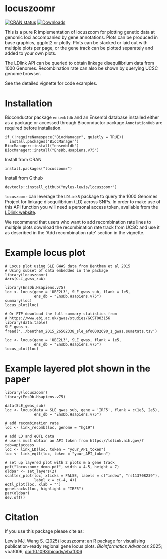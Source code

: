 # locuszoomr

<!-- badges: start -->
[![CRAN status](https://www.r-pkg.org/badges/version/locuszoomr)](https://CRAN.R-project.org/package=locuszoomr)
[![Downloads](https://cranlogs.r-pkg.org/badges/locuszoomr)](https://CRAN.R-project.org/package=locuszoomr)
<!-- badges: end -->

This is a pure R implementation of locuszoom for plotting genetic data at
genomic loci accompanied by gene annotations. Plots can be produced in base
graphics, ggplot2 or plotly. Plots can be stacked or laid out with multiple
plots per page, or the gene track can be plotted separately and added to your
own plots.

The LDlink API can be queried to obtain linkage disequilibrium data from 1000
Genomes. Recombination rate can also be shown by querying UCSC genome browser.

See the detailed vignette for code examples.

# Installation

Bioconductor package `ensembldb` and an Ensembl database installed either as a
package or accessed through Bioconductor package `AnnotationHub` are required
before installation.

```
if (!requireNamespace("BiocManager", quietly = TRUE))
  install.packages("BiocManager")
BiocManager::install("ensembldb")
BiocManager::install("EnsDb.Hsapiens.v75")
```

Install from CRAN
```
install.packages("locuszoomr")
```

Install from Github
```
devtools::install_github("myles-lewis/locuszoomr")
```

`locuszoomr` can leverage the `LDlinkR` package to query the 1000 Genomes
Project for linkage disequilibrium (LD) across SNPs. In order to make use of
this API function you will need a personal access token, available from the 
[LDlink website](https://ldlink.nih.gov/?tab=apiaccess).

We recommend that users who want to add recombination rate lines to multiple
plots download the recombination rate track from UCSC and use it as described in
the 'Add recombination rate' section in the vignette.

# Example locus plot

```
# Locus plot using SLE GWAS data from Bentham et al 2015
# Using subset of data embedded in the package
library(locuszoomr)
data(SLE_gwas_sub)

library(EnsDb.Hsapiens.v75)
loc <- locus(gene = 'UBE2L3', SLE_gwas_sub, flank = 1e5,
             ens_db = "EnsDb.Hsapiens.v75")
summary(loc)
locus_plot(loc)

# Or FTP download the full summary statistics from
# https://www.ebi.ac.uk/gwas/studies/GCST003156
library(data.table)
SLE_gwas <- fread('../bentham_2015_26502338_sle_efo0002690_1_gwas.sumstats.tsv')

loc <- locus(gene = 'UBE2L3', SLE_gwas, flank = 1e5,
             ens_db = "EnsDb.Hsapiens.v75")
locus_plot(loc)
```

# Example layered plot shown in the paper

```
library(locuszoomr)
library(EnsDb.Hsapiens.v75)

data(SLE_gwas_sub)
loc <- locus(data = SLE_gwas_sub, gene = 'IRF5', flank = c(1e5, 2e5),
             ens_db = "EnsDb.Hsapiens.v75")

# add recombination rate
loc <- link_recomb(loc, genome = "hg19")

# add LD and eQTL data
# users must obtain an API token from https://ldlink.nih.gov/?tab=apiaccess
loc <- link_LD(loc, token = "your_API_token")
loc <- link_eqtl(loc, token = "your_API_token")

# set up layered plot with 2 plots & a gene track
pdf("locuszoomr_demo.pdf", width = 4.5, height = 7)
oldpar <- set_layers(2)
scatter_plot(loc, xticks = FALSE, labels = c("index", "rs113708239"),
             label_x = c(-4, 4))
eqtl_plot(loc, xlab = "")
genetracks(loc, highlight = "IRF5")
par(oldpar)
dev.off()
```

# Citation

If you use this package please cite as:

Lewis MJ, Wang S. (2025) locuszoomr: an R package for visualising
publication-ready regional gene locus plots. *Bioinformatics Advances* 2025;
vbaf006, [doi:10.1093/bioadv/vbaf006](https://doi.org/10.1093/bioadv/vbaf006)
